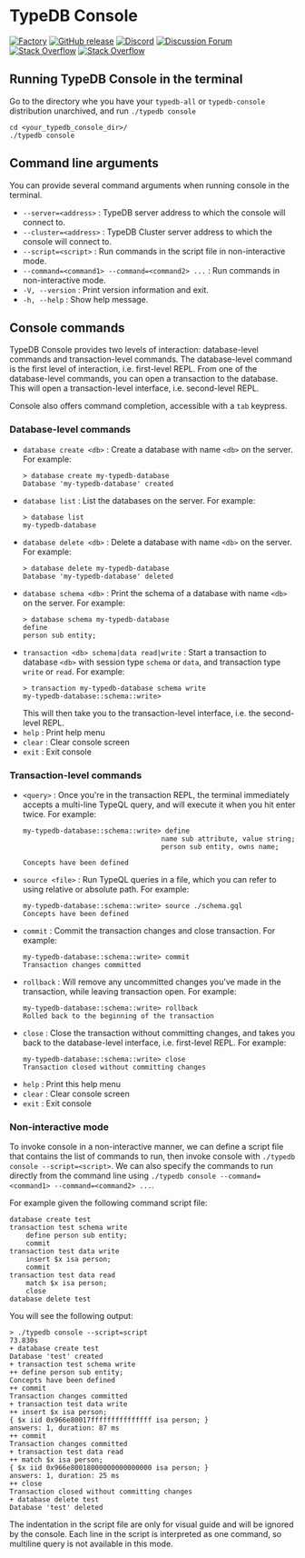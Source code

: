# TypeDB Console

[![Factory](https://factory.vaticle.com/api/status/vaticle/typedb-console/badge.svg)](https://factory.vaticle.com/vaticle/typedb-console)
[![GitHub release](https://img.shields.io/github/release/vaticle/typedb-console.svg)](https://github.com/vaticle/typedb-console/releases/latest)
[![Discord](https://img.shields.io/discord/665254494820368395?color=7389D8&label=chat&logo=discord&logoColor=ffffff)](https://vaticle.com/discord)
[![Discussion Forum](https://img.shields.io/discourse/https/forum.vaticle.com/topics.svg)](https://forum.vaticle.com)
[![Stack Overflow](https://img.shields.io/badge/stackoverflow-typedb-796de3.svg)](https://stackoverflow.com/questions/tagged/typedb)
[![Stack Overflow](https://img.shields.io/badge/stackoverflow-typeql-3dce8c.svg)](https://stackoverflow.com/questions/tagged/typeql)

## Running TypeDB Console in the terminal

Go to the directory whe you have your `typedb-all` or `typedb-console` distribution unarchived, and run `./typedb console`
```
cd <your_typedb_console_dir>/
./typedb console
```

## Command line arguments

You can provide several command arguments when running console in the terminal.

- `--server=<address>` : TypeDB server address to which the console will connect to.
- `--cluster=<address>` : TypeDB Cluster server address to which the console will connect to.
- `--script=<script>` : Run commands in the script file in non-interactive mode.
- `--command=<command1> --command=<command2> ...` : Run commands in non-interactive mode.
- `-V, --version` : Print version information and exit.
- `-h, --help` : Show help message.

## Console commands

TypeDB Console provides two levels of interaction: database-level commands and transaction-level commands. The database-level command is the first level of interaction, i.e. first-level REPL. From one of the database-level commands, you can open a transaction to the database. This will open a transaction-level interface, i.e. second-level REPL.

Console also offers command completion, accessible with a `tab` keypress.

### Database-level commands

- `database create <db>` : Create a database with name `<db>` on the server. For example:
  ```
  > database create my-typedb-database
  Database 'my-typedb-database' created
  ```
- `database list` : List the databases on the server. For example:
  ```
  > database list
  my-typedb-database
  ```
- `database delete <db>` : Delete a database with name `<db>` on the server. For example:
  ```
  > database delete my-typedb-database
  Database 'my-typedb-database' deleted
  ```
- `database schema <db>` : Print the schema of a database with name `<db>` on the server. For example:
  ```
  > database schema my-typedb-database
  define
  person sub entity;
  ```
- `transaction <db> schema|data read|write` : Start a transaction to database `<db>` with session type `schema` or `data`, and transaction type `write` or `read`. For example:
  ```
  > transaction my-typedb-database schema write
  my-typedb-database::schema::write>
  ```
  This will then take you to the transaction-level interface, i.e. the second-level REPL.
- `help` : Print help menu
- `clear` : Clear console screen
- `exit` : Exit console

### Transaction-level commands

- `<query>` : Once you're in the transaction REPL, the terminal immediately accepts a multi-line TypeQL query, and will execute it when you hit enter twice. For example:
  ```
  my-typedb-database::schema::write> define
                                    name sub attribute, value string;
                                    person sub entity, owns name;

  Concepts have been defined
  ```
- `source <file>` : Run TypeQL queries in a file, which you can refer to using relative or absolute path. For example:
  ```
  my-typedb-database::schema::write> source ./schema.gql
  Concepts have been defined
  ```
- `commit` : Commit the transaction changes and close transaction. For example:
  ```
  my-typedb-database::schema::write> commit
  Transaction changes committed
  ```
- `rollback` : Will remove any uncommitted changes you've made in the transaction, while leaving transaction open. For example:
  ```
  my-typedb-database::schema::write> rollback
  Rolled back to the beginning of the transaction
  ```
- `close` : Close the transaction without committing changes, and takes you back to the database-level interface, i.e. first-level REPL. For example:
  ```
  my-typedb-database::schema::write> close
  Transaction closed without committing changes
  ```
- `help` : Print this help menu
- `clear` : Clear console screen
- `exit` : Exit console

### Non-interactive mode

To invoke console in a non-interactive manner, we can define a script file that contains the list of commands to run, then invoke console with `./typedb console --script=<script>`. We can also specify the commands to run directly from the command line using `./typedb console --command=<command1> --command=<command2> ...`.

For example given the following command script file:

```
database create test
transaction test schema write
    define person sub entity;
    commit
transaction test data write
    insert $x isa person;
    commit
transaction test data read
    match $x isa person;
    close
database delete test
```

You will see the following output:

```
> ./typedb console --script=script                                                                                                                                                                                                                    73.830s
+ database create test
Database 'test' created
+ transaction test schema write
++ define person sub entity;
Concepts have been defined
++ commit
Transaction changes committed
+ transaction test data write
++ insert $x isa person;
{ $x iid 0x966e80017fffffffffffffff isa person; }
answers: 1, duration: 87 ms
++ commit
Transaction changes committed
+ transaction test data read
++ match $x isa person;
{ $x iid 0x966e80018000000000000000 isa person; }
answers: 1, duration: 25 ms
++ close
Transaction closed without committing changes
+ database delete test
Database 'test' deleted
```

The indentation in the script file are only for visual guide and will be ignored by the console. Each line in the script is interpreted as one command, so multiline query is not available in this mode.
